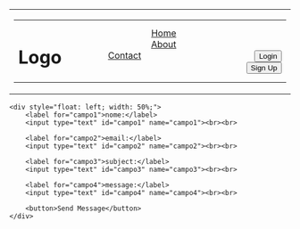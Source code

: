 <!DOCTYPE html>
<html>
<head>
    <style>
        /* Estilo para os links de navegação */
        td.nav-links a {
            margin-right: 5cm; /* Define a margem de 5 centímetros à direita dos links */
        }
        /* Estilo para os botões de login e signup */
        td.nav-links button {
            margin-left: 10px; /* Define a margem de 10 pixels à esquerda dos botões */
        }
    </style>
</head>
<body>
    <table width="100%" cellspacing="0">
        <tr>
            <td>
                <table width="100%" cellspacing="0" cellpadding="10">
                    <tr>
                        <td>
                            <h1>Logo</h1>
                        </td>
                        <td class="nav-links" align="right">
                            <a href="#">Home</a>
                            <a href="#">About</a>
                            <a href="#">Contact</a>
                            <button>Login</button>
                            <button>Sign Up</button>
                        </td>
                    </tr>
                </table>
            </td>
        </tr>
    </table>

    <div style="float: left; width: 50%;">
        <label for="campo1">nome:</label>
        <input type="text" id="campo1" name="campo1"><br><br>

        <label for="campo2">email:</label>
        <input type="text" id="campo2" name="campo2"><br><br>

        <label for="campo3">subject:</label>
        <input type="text" id="campo3" name="campo3"><br><br>

        <label for="campo4">message:</label>
        <input type="text" id="campo4" name="campo4"><br><br>
        
        <button>Send Message</button>
    </div>
</body>
</html>

